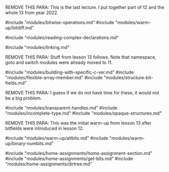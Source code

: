 REMOVE THIS PARA:
This is the last lecture.  I put together part of 12 and the whole 13 from year
2022.

#include "modules/bitwise-operations.md"
#include "modules/warm-up/bitdiff.md"

#include "modules/reading-complex-declarations.md"

#include "modules/linking.md"

REMOVE THIS PARA:
Stuff from lesson 13 follows. Note that namespace, goto and switch modules
were already moved to 11.

#include "modules/building-with-specific-c-ver.md"
#include "modules/flexible-array-member.md"
#include "modules/structure-bit-fields.md"

REMOVE THIS PARA:
I guess if we do not have time for these, it would not be a big problem.

#include "modules/transparent-handles.md"
#include "modules/incomplete-type.md"
#include "modules/opaque-structures.md"

REMOVE THIS PARA:
This was the initial warm-up from lesson 13 after bitfields were introduced in
lesson 12.

#include "modules/warm-up/altbits.md"
#include "modules/warm-up/binary-numbits.md"

#include "modules/home-assignments/home-assignment-section.md"
#include "modules/home-assignments/get-bits.md"
#include "modules/home-assignments/dirtree.md"
